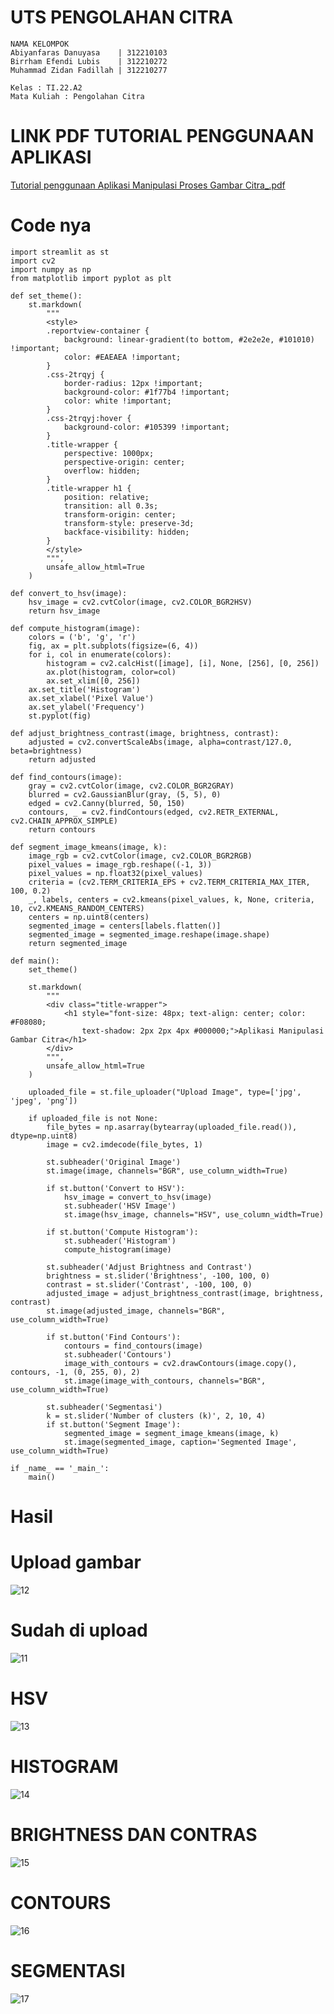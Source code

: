 # UTS PENGOLAHAN CITRA

```
NAMA KELOMPOK
Abiyanfaras Danuyasa    | 312210103
Birrham Efendi Lubis    | 312210272
Muhammad Zidan Fadillah | 312210277

Kelas : TI.22.A2
Mata Kuliah : Pengolahan Citra
```

# LINK PDF TUTORIAL PENGGUNAAN APLIKASI
[Tutorial penggunaan Aplikasi Manipulasi Proses Gambar Citra_.pdf](https://github.com/AbiyanfarasDanuyasa/UTS_pengolahan_citra/files/15436771/Tutorial.penggunaan.Aplikasi.Manipulasi.Proses.Gambar.Citra_.pdf)



# Code nya 

```
import streamlit as st
import cv2
import numpy as np
from matplotlib import pyplot as plt

def set_theme():
    st.markdown(
        """
        <style>
        .reportview-container {
            background: linear-gradient(to bottom, #2e2e2e, #101010) !important;
            color: #EAEAEA !important;
        }
        .css-2trqyj {
            border-radius: 12px !important;
            background-color: #1f77b4 !important;
            color: white !important;
        }
        .css-2trqyj:hover {
            background-color: #105399 !important;
        }
        .title-wrapper {
            perspective: 1000px;
            perspective-origin: center;
            overflow: hidden;
        }
        .title-wrapper h1 {
            position: relative;
            transition: all 0.3s;
            transform-origin: center;
            transform-style: preserve-3d;
            backface-visibility: hidden;
        }
        </style>
        """,
        unsafe_allow_html=True
    )

def convert_to_hsv(image):
    hsv_image = cv2.cvtColor(image, cv2.COLOR_BGR2HSV)
    return hsv_image

def compute_histogram(image):
    colors = ('b', 'g', 'r')
    fig, ax = plt.subplots(figsize=(6, 4))
    for i, col in enumerate(colors):
        histogram = cv2.calcHist([image], [i], None, [256], [0, 256])
        ax.plot(histogram, color=col)
        ax.set_xlim([0, 256])
    ax.set_title('Histogram')
    ax.set_xlabel('Pixel Value')
    ax.set_ylabel('Frequency')
    st.pyplot(fig)

def adjust_brightness_contrast(image, brightness, contrast):
    adjusted = cv2.convertScaleAbs(image, alpha=contrast/127.0, beta=brightness)
    return adjusted

def find_contours(image):
    gray = cv2.cvtColor(image, cv2.COLOR_BGR2GRAY)
    blurred = cv2.GaussianBlur(gray, (5, 5), 0)
    edged = cv2.Canny(blurred, 50, 150)
    contours, _ = cv2.findContours(edged, cv2.RETR_EXTERNAL, cv2.CHAIN_APPROX_SIMPLE)
    return contours

def segment_image_kmeans(image, k):
    image_rgb = cv2.cvtColor(image, cv2.COLOR_BGR2RGB)
    pixel_values = image_rgb.reshape((-1, 3))
    pixel_values = np.float32(pixel_values)
    criteria = (cv2.TERM_CRITERIA_EPS + cv2.TERM_CRITERIA_MAX_ITER, 100, 0.2)
    _, labels, centers = cv2.kmeans(pixel_values, k, None, criteria, 10, cv2.KMEANS_RANDOM_CENTERS)
    centers = np.uint8(centers)
    segmented_image = centers[labels.flatten()]
    segmented_image = segmented_image.reshape(image.shape)
    return segmented_image

def main():
    set_theme()

    st.markdown(
        """
        <div class="title-wrapper">
            <h1 style="font-size: 48px; text-align: center; color: #F08080;
                text-shadow: 2px 2px 4px #000000;">Aplikasi Manipulasi Gambar Citra</h1>
        </div>
        """,
        unsafe_allow_html=True
    )

    uploaded_file = st.file_uploader("Upload Image", type=['jpg', 'jpeg', 'png'])

    if uploaded_file is not None:
        file_bytes = np.asarray(bytearray(uploaded_file.read()), dtype=np.uint8)
        image = cv2.imdecode(file_bytes, 1)

        st.subheader('Original Image')
        st.image(image, channels="BGR", use_column_width=True)

        if st.button('Convert to HSV'):
            hsv_image = convert_to_hsv(image)
            st.subheader('HSV Image')
            st.image(hsv_image, channels="HSV", use_column_width=True)

        if st.button('Compute Histogram'):
            st.subheader('Histogram')
            compute_histogram(image)

        st.subheader('Adjust Brightness and Contrast')
        brightness = st.slider('Brightness', -100, 100, 0)
        contrast = st.slider('Contrast', -100, 100, 0)
        adjusted_image = adjust_brightness_contrast(image, brightness, contrast)
        st.image(adjusted_image, channels="BGR", use_column_width=True)

        if st.button('Find Contours'):
            contours = find_contours(image)
            st.subheader('Contours')
            image_with_contours = cv2.drawContours(image.copy(), contours, -1, (0, 255, 0), 2)
            st.image(image_with_contours, channels="BGR", use_column_width=True)
        
        st.subheader('Segmentasi')
        k = st.slider('Number of clusters (k)', 2, 10, 4)
        if st.button('Segment Image'):
            segmented_image = segment_image_kmeans(image, k)
            st.image(segmented_image, caption='Segmented Image', use_column_width=True)

if _name_ == '_main_':
    main()
```

# Hasil

# Upload gambar
![12](https://github.com/AbiyanfarasDanuyasa/UTS_pengolahan_citra/assets/115553474/480e46bf-a4b1-42be-a1e1-b780d75bd92c)


# Sudah di upload
![11](https://github.com/AbiyanfarasDanuyasa/UTS_pengolahan_citra/assets/115553474/eb44361b-2938-4cde-a6a1-773cc80689e7)



# HSV
![13](https://github.com/AbiyanfarasDanuyasa/UTS_pengolahan_citra/assets/115553474/912638e0-b0ed-42e2-b668-26cfd566e6e8)


# HISTOGRAM
![14](https://github.com/AbiyanfarasDanuyasa/UTS_pengolahan_citra/assets/115553474/3f1b5055-263b-4746-a1cd-a3719a342689)


# BRIGHTNESS DAN CONTRAS
![15](https://github.com/AbiyanfarasDanuyasa/UTS_pengolahan_citra/assets/115553474/92961cb0-8ced-46ea-9d99-747bc91ad613)

# CONTOURS
![16](https://github.com/AbiyanfarasDanuyasa/UTS_pengolahan_citra/assets/115553474/80ebc0a7-d183-43c9-8cb7-a2d79a2743fb)


# SEGMENTASI
![17](https://github.com/AbiyanfarasDanuyasa/UTS_pengolahan_citra/assets/115553474/cf86547b-d08a-4ab4-9af4-e1df8c21f555)







